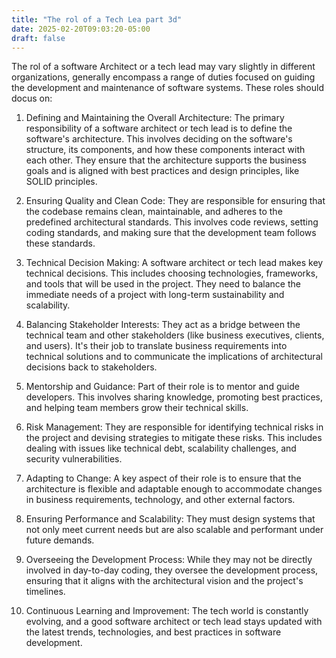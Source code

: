 ```yaml
---
title: "The rol of a Tech Lea part 3d"
date: 2025-02-20T09:03:20-05:00
draft: false
---
```

The rol of a software Architect or a tech lead may vary slightly in different organizations, generally encompass a range of duties focused on guiding the development and maintenance of software systems. These roles should docus on:

1. Defining and Maintaining the Overall Architecture: The primary responsibility of a software architect or tech lead is to define the software's architecture. This involves deciding on the software's structure, its components, and how these components interact with each other. They ensure that the architecture supports the business goals and is aligned with best practices and design principles, like SOLID principles.

2. Ensuring Quality and Clean Code: They are responsible for ensuring that the codebase remains clean, maintainable, and adheres to the predefined architectural standards. This involves code reviews, setting coding standards, and making sure that the development team follows these standards.

3. Technical Decision Making: A software architect or tech lead makes key technical decisions. This includes choosing technologies, frameworks, and tools that will be used in the project. They need to balance the immediate needs of a project with long-term sustainability and scalability.

4. Balancing Stakeholder Interests: They act as a bridge between the technical team and other stakeholders (like business executives, clients, and users). It's their job to translate business requirements into technical solutions and to communicate the implications of architectural decisions back to stakeholders.

5. Mentorship and Guidance: Part of their role is to mentor and guide developers. This involves sharing knowledge, promoting best practices, and helping team members grow their technical skills.

6. Risk Management: They are responsible for identifying technical risks in the project and devising strategies to mitigate these risks. This includes dealing with issues like technical debt, scalability challenges, and security vulnerabilities.

7. Adapting to Change: A key aspect of their role is to ensure that the architecture is flexible and adaptable enough to accommodate changes in business requirements, technology, and other external factors.

8. Ensuring Performance and Scalability: They must design systems that not only meet current needs but are also scalable and performant under future demands.

9. Overseeing the Development Process: While they may not be directly involved in day-to-day coding, they oversee the development process, ensuring that it aligns with the architectural vision and the project's timelines.

10. Continuous Learning and Improvement: The tech world is constantly evolving, and a good software architect or tech lead stays updated with the latest trends, technologies, and best practices in software development.